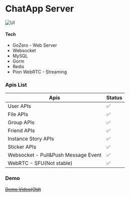 # ChatApp Server
![UI](./demo/updated-2024-0420.png)
#### Tech
* GoZero - Web Server
* Websocket
* MySQL
* Gorm
* Redis
* Pion WebRTC - Streaming


### Apis List
| Apis                                | Status     |
|-------------------------------------|------------|
| User APIs                           | ✅          |
| File APIs                           | ✅          |
| Group APIs                          | ✅          |
| Friend APIs                         | ✅          |
| Instance Story APIs                 | ✅          |
| Sticker APIs                        | ✅          |
| Websocket - Pull&Push Message Event |  ✅ |
| WebRTC - SFU(Not stable)            |  ✅ |

### Demo
~~[Demo Video(Old)](https://www.youtube.com/watch?v=bo7lJhMwsc0)~~

